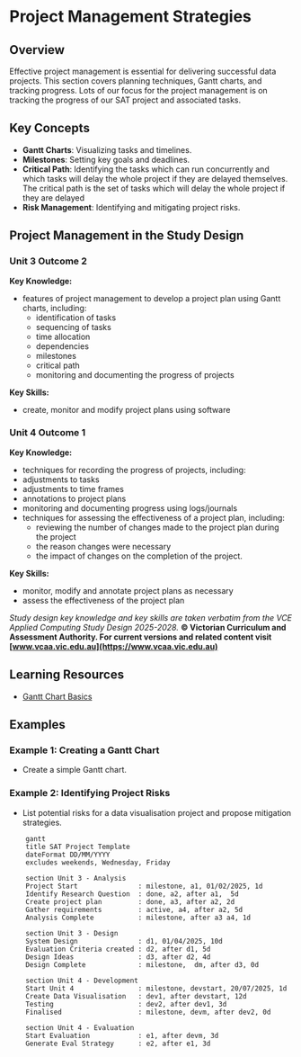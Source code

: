 # Project Management Strategies

## Overview

Effective project management is essential for delivering successful data projects. This section covers planning techniques, Gantt charts, and tracking progress. Lots of our focus for the project management is on tracking the progress of our SAT project and associated tasks.

## Key Concepts

- **Gantt Charts**: Visualizing tasks and timelines.
- **Milestones**: Setting key goals and deadlines.
- **Critical Path**: Identifying the tasks which can run concurrently and which tasks will delay the whole project if they are delayed themselves. The critical path is the set of tasks which will delay the whole project if they are delayed
- **Risk Management**: Identifying and mitigating project risks.

## Project Management in the Study Design

### Unit 3 Outcome 2

**Key Knowledge:**

- features of project management to develop a project plan using Gantt charts, including:
  - identification of tasks
  - sequencing of tasks
  - time allocation
  - dependencies
  - milestones
  - critical path
  - monitoring and documenting the progress of projects

**Key Skills:**

- create, monitor and modify project plans using software

### Unit 4 Outcome 1

**Key Knowledge:**

-	techniques for recording the progress of projects, including:
  - adjustments to tasks
  - adjustments to time frames
  - annotations to project plans
  - monitoring and documenting progress using logs/journals
- techniques for assessing the effectiveness of a project plan, including:
  - reviewing the number of changes made to the project plan during the project
  - the reason changes were necessary
  - the impact of changes on the completion of the project.

**Key Skills:**

-	monitor, modify and annotate project plans as necessary
- assess the effectiveness of the project plan

*Study design key knowledge and key skills are taken verbatim from the VCE Applied Computing Study Design 2025-2028.*
**© Victorian Curriculum and Assessment Authority. For current versions and related content visit [www.vcaa.vic.edu.au](https://www.vcaa.vic.edu.au)**

## Learning Resources

- [Gantt Chart Basics](https://www.smartsheet.com/gantt-chart)

## Examples

### Example 1: Creating a Gantt Chart

- Create a simple Gantt chart.

### Example 2: Identifying Project Risks

- List potential risks for a data visualisation project and propose mitigation strategies.

```mermaid
    gantt
    title SAT Project Template
    dateFormat DD/MM/YYYY
    excludes weekends, Wednesday, Friday

    section Unit 3 - Analysis
    Project Start               : milestone, a1, 01/02/2025, 1d
    Identify Research Question  : done, a2, after a1,  5d
    Create project plan         : done, a3, after a2, 2d
    Gather requirements         : active, a4, after a2, 5d 
    Analysis Complete           : milestone, after a3 a4, 1d

    section Unit 3 - Design
    System Design               : d1, 01/04/2025, 10d
    Evaluation Criteria created : d2, after d1, 5d
    Design Ideas                : d3, after d2, 4d
    Design Complete             : milestone,  dm, after d3, 0d

    section Unit 4 - Development
    Start Unit 4                : milestone, devstart, 20/07/2025, 1d
    Create Data Visualisation   : dev1, after devstart, 12d
    Testing                     : dev2, after dev1, 3d
    Finalised                   : milestone, devm, after dev2, 0d

    section Unit 4 - Evaluation
    Start Evaluation            : e1, after devm, 3d
    Generate Eval Strategy      : e2, after e1, 3d
```

